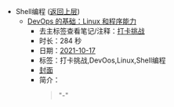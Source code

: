 - Shell编程 ([返回上层](../))
    - [DevOps 的基础：Linux 和程序能力](https://www.bilibili.com/video/BV1XQ4y1i7Bq)
        - 去主标签查看笔记/注释：[打卡挑战](../tags/打卡挑战.md)
        - 时长：284 秒
        - 日期：[2021-10-17](../month/202110.md)
        - 标签：打卡挑战,DevOos,Linux,Shell编程
        - [封面](http://i0.hdslb.com/bfs/archive/34a3a1c879b7cbd959cf5bb59fc0232394883fbb.jpg)
        - 简介：
            > "-"


